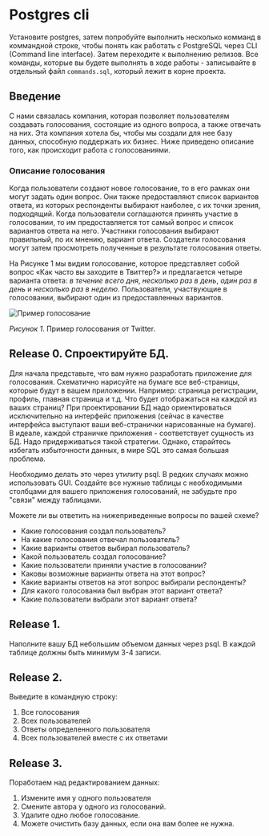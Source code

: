 # Postgres cli

Установите postgres, затем попробуйте выполнить несколько комманд в коммандной строке, чтобы понять как работать с PostgreSQL через CLI (Command line interface). 
Затем переходите к выполнению релизов. Все команды, которые вы будете выполнять в ходе работы - записывайте в отдельный файл `commands.sql`, который лежит в корне проекта.


## Введение
С нами связалась компания, которая позволяет пользователям создавать голосования, состоящие из одного вопроса, а также отвечать на них. Эта компания хотела бы, чтобы мы создали для нее базу данных, способную поддержать их бизнес. Ниже приведено описание того, как происходит работа с голосованиями.


### Описание голосования
Когда пользователи создают новое голосование, то в его рамках они могут задать один вопрос. Они также предоставляют список вариантов ответа, из которых респонденты выбирают наиболее, с их точки зрения, подходящий. Когда пользователи соглашаются принять участие в голосовании, то им предоставляется тот самый вопрос  и список вариантов ответа на него. Участники голосования выбирают правильный, по их мнению, вариант ответа. Создатели голосования могут затем просмотреть полученные в результате голосования ответы.

На Рисунке 1 мы видим голосование, которое представляет собой вопрос «Как часто вы заходите в Твиттер?» и предлагается четыре варианта ответа: *в течение всего дня*, *несколько раз в день*, *один раз в день* и *несколько раз в неделю*. Пользователи, участвующие в голосовании, выбирают один из предоставленных вариантов.

![Пример голосование](./readme-assets/poll-example.jpg)

*Рисунок 1*. Пример голосования от Twitter.


## Release 0. Спроектируйте БД.
Для начала представьте, что вам нужно разработать приложение для голосования. Схематично нарисуйте на бумаге все веб-страницы, которые будут в вашем приложении. Например: страница регистрации, профиль, главная страница и т.д. Что будет отображаться на каждой из ваших страниц? При проектировании БД надо ориентироваться исключительно на интерфейс приложения (сейчас в качестве интерфейса выступают ваши веб-странички нарисованные на бумаге). В идеале, каждой страничке приложения - соответствует сущность из БД. Надо придерживаться такой стратегии. Однако, старайтесь избегать избыточности данных, в мире SQL это самая большая проблема.

Необходимо делать это через утилиту psql. В редких случаях можно использовать GUI.
Создайте все нужные таблицы с необходимыми столбцами для вашего приложения голосований, не забудьте про "связи" между таблицами.


Можете ли вы ответить на нижеприведенные вопросы по вашей схеме?

- Какие голосования создал пользователь?
- На какие голосования отвечал пользователь?
- Какие варианты ответов выбирал пользователь?
- Какой пользователь создал голосование?
- Какие пользователи приняли участие в голосовании?
- Каковы возможные варианты ответа на этот вопрос?
- Какие варианты ответов на этот вопрос выбирали респонденты?
- Для какого голосованиа был выбран этот вариант ответа?
- Какие пользователи выбрали этот вариант ответа?


## Release 1.
Наполните вашу БД небольшим объемом данных через psql. В каждой таблице должны быть минимум 3-4 записи.

## Release 2.
Выведите в командную строку:
1. Все голосования
2. Всех пользователей
3. Ответы определенного пользователя
4. Всех пользователей вместе с их ответами

## Release 3.
Поработаем над редактированием данных:
1. Измените имя у одного пользователя
2. Смените автора у одного из голосований.
3. Удалите одно любое голосование.
4. Можете очистить базу данных, если она вам более не нужна.



